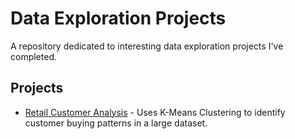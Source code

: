 # Data Exploration Projects

A repository dedicated to interesting data exploration projects I've completed.

## Projects

- [Retail Customer Analysis](/tree/main/retail-customer-analysis) - Uses K-Means Clustering to identify customer buying patterns in a large dataset.
